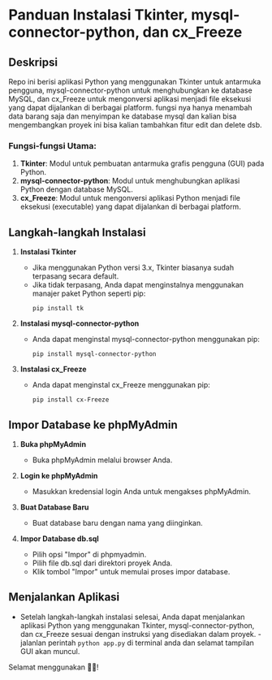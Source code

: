 # Panduan Instalasi Tkinter, mysql-connector-python, dan cx_Freeze

## Deskripsi
Repo ini berisi aplikasi Python yang menggunakan Tkinter untuk antarmuka pengguna, mysql-connector-python untuk menghubungkan ke database MySQL, dan cx_Freeze untuk mengonversi aplikasi menjadi file eksekusi yang dapat dijalankan di berbagai platform.
fungsi nya hanya menambah data barang saja dan menyimpan ke database mysql dan kalian bisa mengembangkan proyek ini bisa kalian tambahkan fitur edit dan delete dsb.

### Fungsi-fungsi Utama:
1. **Tkinter**: Modul untuk pembuatan antarmuka grafis pengguna (GUI) pada Python.
2. **mysql-connector-python**: Modul untuk menghubungkan aplikasi Python dengan database MySQL.
3. **cx_Freeze**: Modul untuk mengonversi aplikasi Python menjadi file eksekusi (executable) yang dapat dijalankan di berbagai platform.

## Langkah-langkah Instalasi

1. **Instalasi Tkinter**
   - Jika menggunakan Python versi 3.x, Tkinter biasanya sudah terpasang secara default.
   - Jika tidak terpasang, Anda dapat menginstalnya menggunakan manajer paket Python seperti pip:
     ```
     pip install tk
     ```

2. **Instalasi mysql-connector-python**
   - Anda dapat menginstal mysql-connector-python menggunakan pip:
     ```
     pip install mysql-connector-python
     ```

3. **Instalasi cx_Freeze**
   - Anda dapat menginstal cx_Freeze menggunakan pip:
     ```
     pip install cx-Freeze
     ```

## Impor Database ke phpMyAdmin

1. **Buka phpMyAdmin**
   - Buka phpMyAdmin melalui browser Anda.

2. **Login ke phpMyAdmin**
   - Masukkan kredensial login Anda untuk mengakses phpMyAdmin.

3. **Buat Database Baru**
   - Buat database baru dengan nama yang diinginkan.

4. **Impor Database db.sql**
   - Pilih opsi "Impor" di phpmyadmin.
   - Pilih file db.sql dari direktori proyek Anda.
   - Klik tombol "Impor" untuk memulai proses impor database.

## Menjalankan Aplikasi
- Setelah langkah-langkah instalasi selesai, Anda dapat menjalankan aplikasi Python yang menggunakan Tkinter, mysql-connector-python, dan cx_Freeze sesuai dengan instruksi yang disediakan dalam proyek.
-jalanlan perintah `python app.py` di terminal anda dan selamat tampilan GUI akan muncul.

Selamat menggunakan 🫠🤩!

